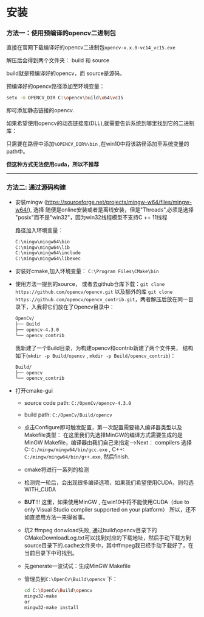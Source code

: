 # 安装

### 方法一：使用预编译的opencv二进制包

直接在官网下载编译好的opencv二进制包`opencv-x.x.0-vc14_vc15.exe`

解压后会得到两个文件夹： build 和 source

build就是预编译好的opencv，而 source是源码。

预编译好的opencv路径添加至环境变量：

```bash
setx -m OPENCV_DIR C:\opencv\build\x64\vc15
```

即可添加静态链接的opencv.

如果希望使用opencv的动态链接库(DLL),就需要告诉系统到哪里找到它的二进制库：

只需要在路径中添加`%OPENCV_DIR%\bin` ,在win10中将该路径添加至系统变量的path中。

**但这种方式无法使用cuda，所以不推荐**

---



### 方法二: 通过源码构建


* 安装mingw (https://sourceforge.net/projects/mingw-w64/files/mingw-w64/), 选择
  随便是online安装或者是离线安装，但是"Threads",必须是选择 "posix"而不是"win32"，因为win32线程模型不支持C ++ 11线程

  路径加入环境变量： 

  ```bash
  C:\mingw\mingw64\bin
  C:\mingw\mingw64\lib
  C:\mingw\mingw64\include
  C:\mingw\mingw64\libexec
  ```

* 安装好cmake,加入环境变量： `C:\Program Files\CMake\bin`

* 使用方法一提到的source， 或者去github仓库下载：`git clone https://github.com/opencv/opencv.git` 以及额外的库 `git clone https://github.com/opencv/opencv_contrib.git`，两者解压后放在同一目录下，入我将它们放在了Opencv目录中：

  ```bash
  OpenCv/
  ├── Build
  ├── opencv-4.3.0
  └── opencv_contrib
  ```

  我新建了一个Build目录，为构建opencv和contrib新建了两个文件夹，
  结构如下(`mkdir -p Build/opencv` , `mkdir -p Build/opencv_contrib`)：

  ```bash
  Build/
  ├── opencv
  └── opencv_contrib
  ```

* 打开cmake-gui
  
  * source code path: `C:/OpenCv/opencv-4.3.0`
  
  * build path: `C:/OpenCv/Build/opencv`
  
  * 点击Configure即可触发配置，第一次配置需要输入编译器类型以及Makefile类型：
    在这里我们先选择MinGW的编译方式需要生成的是MinGW Makefile，编译器由我们自己来指定-->Next：
    compilers 选择 C: `C:/mingw/mingw64/bin/gcc.exe` , C++: `C:/mingw/mingw64/bin/g++.exe`, 然后finish.
  
  * cmake将进行一系列的检测
  
  * 检测完一轮后，会出现很多编译选项，如果我们希望使用CUDA，则勾选WITH_CUDA
  
  * **BUT**!!!
    这里，如果使用MinGW , 在win10中将不能使用CUDA（due to only Visual Studio compiler supported on your platform）
    所以，还不如直接用方法一来得省事。
  
  * 坑2
    ffmpeg donwload失败, 通过build\opencv目录下的CMakeDownloadLog.txt可以找到对应的下载地址，然后手动下载方到source目录下的.cache文件夹中，其中ffmpeg我已经手动下载好了，在当前目录下中可找到。
  
  * 先generate一波试试：生成MinGW Makefile
  
  * 管理员到`C:\OpenCv\Build\opencv` 下：
  
    ```bash
    cd C:\OpenCv\Build\opencv
    mingw32-make
    or
    mingw32-make install
    ```
  
    


